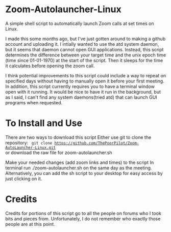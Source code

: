 # Zoom-Autolauncher-Linux
A simple shell script to automatically launch Zoom calls at set times on Linux.

I made this some months ago, but I've just gotten around to making a github account and uploading it.
I intially wanted to use the atd system daemon, but it seems that daemon cannot open GUI applications.
Instead, this script determines the difference between your target time and the unix epoch time (time since 01-01-1970) at the start of the script.
Then it sleeps for the time it calculates before opening the zoom call.

I think potential improvements to this script could include a way to repeat on specified days without having to manually open it before your first meeting.
In addition, this script currently requires you to have a terminal window open with it running. It would be nice to have it run in the background, but as I said, I can't find any system daemons(tried atd) that can launch GUI programs when requested.

# To Install and Use
There are two ways to download this script
Either use git to clone the repository:
<code> git clone https://github.com/ThePoorPilot/Zoom-AutoLauncher-Linux.git </code>
or download the raw file for zoom-autolauncher.sh

Make your needed changes (add zoom links and times) to the script
In terminal run ./zoom-autolauncher.sh on the same day as the meeting. Alternatively, you can add the sh script to your desktop for easy access by just clicking on it.

# Credits
Credits for portions of this script go to all the people on forums who I took bits and pieces from. Unfortunately, I do not remember who exactly those people are at this point.
